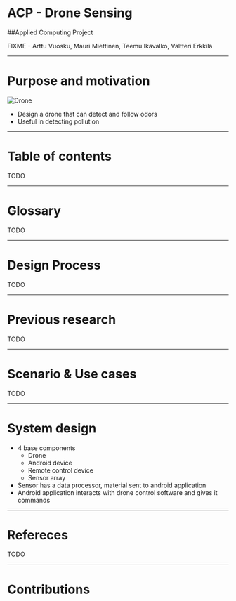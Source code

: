 # ACP - Drone Sensing
##Applied Computing Project

FIXME - Arttu Vuosku, Mauri Miettinen, Teemu Ikävalko, Valtteri Erkkilä

---

# Purpose and motivation

![Drone](https://www5.djicdn.com/assets/images/products/inspire-1/banner-product-333577d35493a3213ead13b4f8056e42.png)

* Design a drone that can detect and follow odors
* Useful in detecting pollution

---

# Table of contents

TODO

---

# Glossary

TODO

---

# Design Process

TODO

---

# Previous research

TODO

---

# Scenario & Use cases

TODO

---

# System design

* 4 base components
    * Drone
	* Android device
	* Remote control device
	* Sensor array
* Sensor has a data processor, material sent to android application
* Android application interacts with drone control software and gives it commands

---

# Refereces

TODO

---

# Contributions

